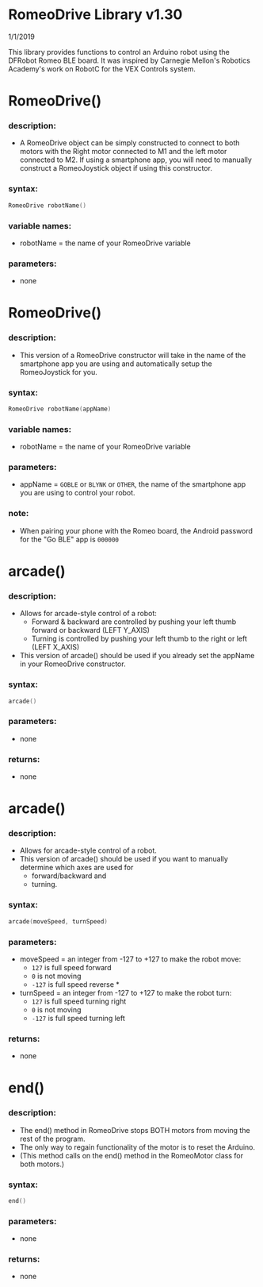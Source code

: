 # RomeoDrive Library v1.30
1/1/2019

This library provides functions to control an Arduino robot using the DFRobot Romeo BLE board.
It was inspired by Carnegie Mellon's Robotics Academy's work on RobotC for the VEX Controls system.



# RomeoDrive()
### description:
* A RomeoDrive object can be simply constructed to connect to both motors with the Right motor connected to M1 and the left motor connected to M2.  If using a smartphone app, you will need to manually construct a RomeoJoystick object if using this constructor.
### syntax:
```c
RomeoDrive robotName()
```
### variable names:
* robotName = the name of your RomeoDrive variable
### parameters:
* none


# RomeoDrive()
### description:
* This version of a RomeoDrive constructor will take in the name of the smartphone app you are using and automatically setup the RomeoJoystick for you.
### syntax:
```c
RomeoDrive robotName(appName)
```
### variable names:
* robotName = the name of your RomeoDrive variable
### parameters:
* appName = ```GOBLE``` or ```BLYNK``` or ```OTHER```, the name of the smartphone app you are using to control your robot.

### note:
* When pairing your phone with the Romeo board, the Android password for the "Go BLE" app is ```000000```


# arcade()
### description:
* Allows for arcade-style control of a robot:
  * Forward & backward are controlled by pushing your left thumb forward or backward (LEFT Y_AXIS)
  * Turning is controlled by pushing your left thumb to the right or left (LEFT X_AXIS)
* This version of arcade() should be used if you already set the appName in your RomeoDrive constructor.
### syntax:
```c
arcade()
```
### parameters:
* none
### returns:
* none


# arcade()
### description:
* Allows for arcade-style control of a robot.
* This version of arcade() should be used if you want to manually determine which axes are used for 
  * forward/backward and 
  * turning.
### syntax:
```c
arcade(moveSpeed, turnSpeed)
```
### parameters:
* moveSpeed = an integer from -127 to +127 to make the robot move:
  * ```127``` is full speed forward
  * ```0``` is not moving
  * ```-127``` is full speed reverse
    *
* turnSpeed = an integer from -127 to +127 to make the robot turn:
  * ```127``` is full speed turning right
  * ```0``` is not moving
  * ```-127``` is full speed turning left
### returns:
* none


# end()
### description:
* The end() method in RomeoDrive stops BOTH motors from moving the rest of the program.
* The only way to regain functionality of the motor is to reset the Arduino.
* (This method calls on the end() method in the RomeoMotor class for both motors.)
### syntax:
```c
end()
```
 ### parameters:
 * none
 ### returns:
 * none

 